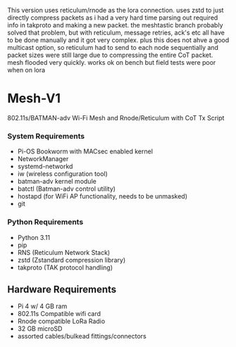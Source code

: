 This version uses reticulum/rnode as the lora connection. uses zstd to just directly compress packets as i had a very hard time parsing out required info in takproto and making a new packet. the meshtastic branch probably solved that problem, but with reticulum, message retries, ack's etc all have to be done manually and it got very complex. plus this does not ahve a good multicast option, so reticulum had to send to each node sequentially and packet sizes were still large due to compressing the entire CoT packet. mesh flooded very quickly. works ok on bench but field tests were poor when on lora


# Mesh-V1
802.11s/BATMAN-adv  Wi-Fi Mesh and Rnode/Reticulum with CoT Tx Script

### System Requirements
- Pi-OS Bookworm with MACsec enabled kernel
- NetworkManager
- systemd-networkd
- iw (wireless configuration tool)
- batman-adv kernel module
- batctl (Batman-adv control utility)
- hostapd (for WiFi AP functionality, needs to be unmasked)
- git

### Python Requirements
- Python 3.11
- pip
- RNS (Reticulum Network Stack)
- zstd (Zstandard compression library)
- takproto (TAK protocol handling)

## Hardware Requirements
- Pi 4 w/ 4 GB ram
- 802.11s Compatible wifi card
- Rnode compatible LoRa Radio
- 32 GB microSD
- assorted cables/bulkead fittings/connectors
